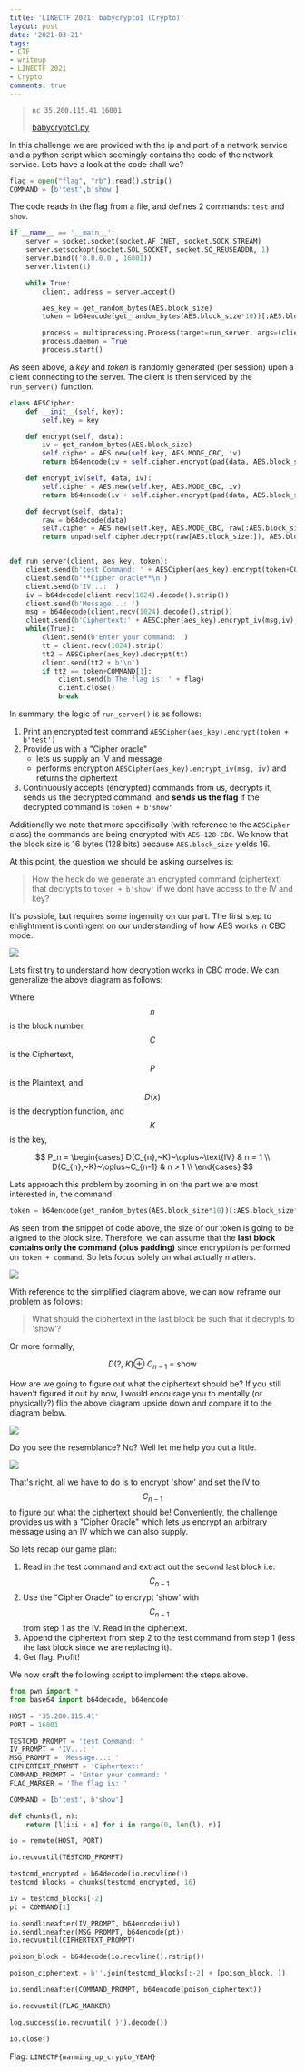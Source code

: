 ```yaml
---
title: 'LINECTF 2021: babycrypto1 (Crypto)'
layout: post
date: '2021-03-21'
tags:
- CTF
- writeup
- LINECTF 2021
- Crypto
comments: true
---
```


> `nc 35.200.115.41 16001`
>
> [babycrypto1.py](/files/babycrypto1.py)


In this challenge we are provided with the ip and port of a network service and a python script which seemingly contains the code of the network service. Lets have a look at the code shall we?

```python
flag = open("flag", "rb").read().strip()
COMMAND = [b'test',b'show']
```

The code reads in the flag from a file, and defines 2 commands: `test` and `show`.

```python
if __name__ == '__main__':
    server = socket.socket(socket.AF_INET, socket.SOCK_STREAM)
    server.setsockopt(socket.SOL_SOCKET, socket.SO_REUSEADDR, 1)
    server.bind(('0.0.0.0', 16001))
    server.listen(1)

    while True:
        client, address = server.accept()

        aes_key = get_random_bytes(AES.block_size)
        token = b64encode(get_random_bytes(AES.block_size*10))[:AES.block_size*10]

        process = multiprocessing.Process(target=run_server, args=(client, aes_key, token))
        process.daemon = True
        process.start()
```

As seen above, a _key_ and _token_ is randomly generated (per session) upon a client connecting to the server. The client is then serviced by the `run_server()` function.

```python
class AESCipher:
    def __init__(self, key):
        self.key = key

    def encrypt(self, data):
        iv = get_random_bytes(AES.block_size)
        self.cipher = AES.new(self.key, AES.MODE_CBC, iv)
        return b64encode(iv + self.cipher.encrypt(pad(data, AES.block_size)))

    def encrypt_iv(self, data, iv):
        self.cipher = AES.new(self.key, AES.MODE_CBC, iv)
        return b64encode(iv + self.cipher.encrypt(pad(data, AES.block_size)))

    def decrypt(self, data):
        raw = b64decode(data)
        self.cipher = AES.new(self.key, AES.MODE_CBC, raw[:AES.block_size])
        return unpad(self.cipher.decrypt(raw[AES.block_size:]), AES.block_size)


def run_server(client, aes_key, token):
    client.send(b'test Command: ' + AESCipher(aes_key).encrypt(token+COMMAND[0]) + b'\n')
    client.send(b'**Cipher oracle**\n')
    client.send(b'IV...: ')
    iv = b64decode(client.recv(1024).decode().strip())
    client.send(b'Message...: ')
    msg = b64decode(client.recv(1024).decode().strip())
    client.send(b'Ciphertext:' + AESCipher(aes_key).encrypt_iv(msg,iv) + b'\n\n')
    while(True):
        client.send(b'Enter your command: ')
        tt = client.recv(1024).strip()
        tt2 = AESCipher(aes_key).decrypt(tt)
        client.send(tt2 + b'\n')
        if tt2 == token+COMMAND[1]:
            client.send(b'The flag is: ' + flag)
            client.close()
            break
```

In summary, the logic of `run_server()` is as follows:

1. Print an encrypted test command `AESCipher(aes_key).encrypt(token + b'test')`
2. Provide us with a "Cipher oracle"
    - lets us supply an IV and message
    - performs encryption `AESCipher(aes_key).encrypt_iv(msg, iv)` and returns the ciphertext
3. Continuously accepts (encrypted) commands from us, decrypts it, sends us the decrypted command, and **sends us the flag** if the decrypted command is `token + b'show'`

Additionally we note that more specifically (with reference to the `AESCipher` class) the commands are being encrypted with `AES-128-CBC`. We know that the block size is 16 bytes (128 bits) because `AES.block_size` yields 16.

At this point, the question we should be asking ourselves is:

> How the heck do we generate an encrypted command (ciphertext) that decrypts to `token + b'show'` if we dont have access to the IV and key?

It's possible, but requires some ingenuity on our part. The first step to enlightment is contingent on our understanding of how AES works in CBC mode.


![](/images/babycrypto1/AES-CBC-decrypt.png)

Lets first try to understand how decryption works in CBC mode. We can generalize the above diagram as follows:

Where $$n$$ is the block number, $$C$$ is the Ciphertext, $$P$$ is the Plaintext, and $$D(x)$$ is the decryption function, and $$K$$ is the key,

$$
P_n = \begin{cases} D(C_{n},~K)~\oplus~\text{IV} & n = 1 \\
		            D(C_{n},~K)~\oplus~C_{n-1} & n > 1 \\
      \end{cases}
$$

Lets approach this problem by zooming in on the part we are most interested in, the command.

```python
token = b64encode(get_random_bytes(AES.block_size*10))[:AES.block_size*10]
```

As seen from the snippet of code above, the size of our token is going to be aligned to the block size. Therefore, we can assume that the **last block contains only the command (plus padding)** since encryption is performed on `token + command`. So lets focus solely on what actually matters.

![](/images/babycrypto1/AES-CBC-decrypt-simplified.png)

With reference to the simplified diagram above, we can now reframe our problem as follows:

> What should the ciphertext in the last block be such that it decrypts to 'show'?

Or more formally,

$$ D(?,~K) \oplus~C_{n-1}~=~\text{show}$$

How are we going to figure out what the ciphertext should be? If you still haven't figured it out by now, I would encourage you to mentally (or physically?) flip the above diagram upside down and compare it to the diagram below.

![](/images/babycrypto1/AES-CBC-encrypt.png)

Do you see the resemblance? No? Well let me help you out a little.

![](/images/babycrypto1/AES-CBC-encrypt-simplified.png)

That's right, all we have to do is to encrypt 'show' and set the IV to $$C_{n-1}$$ to figure out what the ciphertext should be! Conveniently, the challenge provides us with a "Cipher Oracle" which lets us encrypt an arbitrary message using an IV which we can also supply.

So lets recap our game plan:

1. Read in the test command and extract out the second last block i.e. $$C_{n-1}$$
2. Use the "Cipher Oracle" to encrypt 'show' with $$C_{n-1}$$ from step 1 as the IV. Read in the ciphertext.
3. Append the ciphertext from step 2 to the test command from step 1 (less the last block since we are replacing it).
4. Get flag. Profit!

We now craft the following script to implement the steps above.

```python
from pwn import *
from base64 import b64decode, b64encode

HOST = '35.200.115.41'
PORT = 16001

TESTCMD_PROMPT = 'test Command: '
IV_PROMPT = 'IV...: '
MSG_PROMPT = 'Message...: '
CIPHERTEXT_PROMPT = 'Ciphertext:'
COMMAND_PROMPT = 'Enter your command: '
FLAG_MARKER = 'The flag is: '

COMMAND = [b'test', b'show']

def chunks(l, n):
    return [l[i:i + n] for i in range(0, len(l), n)]

io = remote(HOST, PORT)

io.recvuntil(TESTCMD_PROMPT)

testcmd_encrypted = b64decode(io.recvline())
testcmd_blocks = chunks(testcmd_encrypted, 16)

iv = testcmd_blocks[-2]
pt = COMMAND[1]

io.sendlineafter(IV_PROMPT, b64encode(iv))
io.sendlineafter(MSG_PROMPT, b64encode(pt))
io.recvuntil(CIPHERTEXT_PROMPT)

poison_block = b64decode(io.recvline().rstrip())

poison_ciphertext = b''.join(testcmd_blocks[:-2] + [poison_block, ])

io.sendlineafter(COMMAND_PROMPT, b64encode(poison_ciphertext))

io.recvuntil(FLAG_MARKER)

log.success(io.recvuntil('}').decode())

io.close()
```

Flag: `LINECTF{warming_up_crypto_YEAH}`

<script
  src="https://cdn.mathjax.org/mathjax/latest/MathJax.js?config=TeX-MML-AM_CHTML">
</script>
